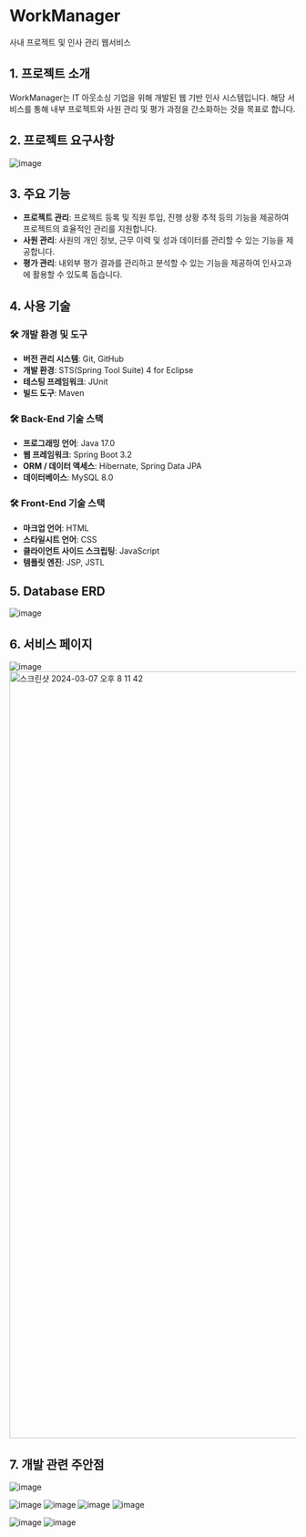 # WorkManager
사내 프로젝트 및 인사 관리 웹서비스

## 1. 프로젝트 소개
WorkManager는 IT 아웃소싱 기업을 위해 개발된 웹 기반 인사 시스템입니다. 해당 서비스를 통해 내부 프로젝트와 사원 관리 및 평가 과정을 간소화하는 것을 목표로 합니다.

## 2. 프로젝트 요구사항
![image](https://github.com/wkdyujin/Work-Manager-Project/assets/69359774/665214a8-a456-4721-9560-93f342a9d9d9)

## 3. 주요 기능
- **프로젝트 관리**: 프로젝트 등록 및 직원 투입, 진행 상황 추적 등의 기능을 제공하여 프로젝트의 효율적인 관리를 지원합니다.
- **사원 관리**: 사원의 개인 정보, 근무 이력 및 성과 데이터를 관리할 수 있는 기능을 제공합니다.
- **평가 관리**: 내외부 평가 결과를 관리하고 분석할 수 있는 기능을 제공하여 인사고과에 활용할 수 있도록 돕습니다.

## 4. 사용 기술
### 🛠️ 개발 환경 및 도구

- **버전 관리 시스템**: Git, GitHub
- **개발 환경**: STS(Spring Tool Suite) 4 for Eclipse
- **테스팅 프레임워크**: JUnit
- **빌드 도구**: Maven

### 🛠️ Back-End 기술 스택

- **프로그래밍 언어**: Java 17.0
- **웹 프레임워크**: Spring Boot 3.2
- **ORM / 데이터 액세스**: Hibernate, Spring Data JPA
- **데이터베이스**: MySQL 8.0

### 🛠️ Front-End 기술 스택

- **마크업 언어**: HTML
- **스타일시트 언어**: CSS
- **클라이언트 사이드 스크립팅**: JavaScript
- **템플릿 엔진**: JSP, JSTL

## 5. Database ERD
![image](https://github.com/wkdyujin/Work-Manager-Project/assets/69359774/0ebfb2b3-770e-4a00-82f3-06d641ff43fa)

## 6. 서비스 페이지
![image](https://github.com/wkdyujin/Work-Manager-Project/assets/69359774/4f581b80-da80-4a1e-9a91-f0d1eb8e4a9a)
<img width="1345" alt="스크린샷 2024-03-07 오후 8 11 42" src="https://github.com/wkdyujin/Work-Manager-Project/assets/69359774/ccb1359e-18db-4b2f-a854-0afc57e42509">


## 7. 개발 관련 주안점
![image](https://github.com/wkdyujin/Work-Manager-Project/assets/69359774/250517fa-4844-4c9f-b262-913ea6ba80dc)

![image](https://github.com/wkdyujin/Work-Manager-Project/assets/69359774/d0156a0b-875c-4135-baf5-53a674185142)
![image](https://github.com/wkdyujin/Work-Manager-Project/assets/69359774/1e6de229-b4af-4737-8373-dd84b6a39845)
![image](https://github.com/wkdyujin/Work-Manager-Project/assets/69359774/778a4c4a-62f8-4e42-aeb3-622cb4a5e0bd)
![image](https://github.com/wkdyujin/Work-Manager-Project/assets/69359774/f059775b-add9-4c6c-8d34-5b8d814f76c3)

![image](https://github.com/wkdyujin/Work-Manager-Project/assets/69359774/302e95f2-d93d-4d97-b8be-430219b6ba03)
![image](https://github.com/wkdyujin/Work-Manager-Project/assets/69359774/67e1bb9b-8fd8-48f4-a249-f974f0215273)

